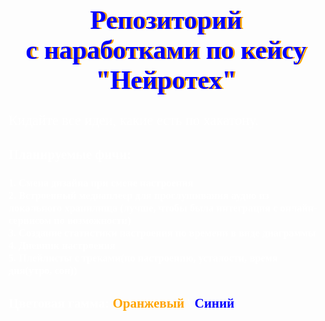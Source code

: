 
<style>
.Title {
  color: blue;
  font-family: verdana;
  font-size: 300%;
  text-shadow: 3px 0px orange;
  margin-left: auto;
  margin-right: auto;
  text-align: center;
}
p  {
  color: white;
  font-family: Comic Sans MS;
  font-size: 160%;
}
h2{
    color: white;
    font-family: Comic Sans MS;
}
h3{
    color: white;
    font-family: Comic Sans Ms;
}
.white{
    color:white;
}
.orange{
    color: orange;
}
.blue{
    color: blue;
}
</style>
</head>

<h1 class="Title">Репозиторий<br> с наработками по кейсу<br>"Нейротех"</h1>
<p> Кидайте все идеи, какие есть по хакатону.


<h2>Планируемые фичи:</h2>
<h3> 1. Смена дизайна при смене настроения <br>
2. Встроенный медиаплеер для прослушивания аудио из локального хранилища (лучше, чтобы была интеграция с онлайн-сервисом по возможности)<br>
3. Создание статистики настроения по времени в виде диаграммы <br>
4. Дневник настроения <br>
5. Плейлисты с треками(по настроению, усталости, время дня(утро, сон)) <br>


<h2 class="white">Цветовая гамма:
<span class="orange"> Оранжевый </span>\<span class="blue"> Cиний </span> </h2>
 <br>
</h3>
